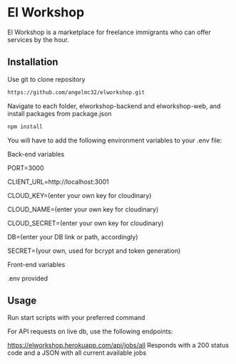 # El Workshop

El Workshop is a marketplace for freelance immigrants who can offer services by the hour.

## Installation

Use git to clone repository

```bash
https://github.com/angelmc32/elworkshop.git
```

Navigate to each folder, elworkshop-backend and elworkshop-web, and install packages from package.json

```bash
npm install
```

You will have to add the following environment variables to your .env file:

Back-end variables

PORT=3000

CLIENT_URL=http://localhost:3001

CLOUD_KEY=(enter your own key for cloudinary)

CLOUD_NAME=(enter your own key for cloudinary)

CLOUD_SECRET=(enter your own key for cloudinary)

DB=(enter your DB link or path, accordingly)

SECRET=(your own, used for bcrypt and token generation)


Front-end variables

.env provided

## Usage

Run start scripts with your preferred command

For API requests on live db, use the following endpoints:

https://elworkshop.herokuapp.com/api/jobs/all
Responds with a 200 status code and a JSON with all current available jobs
